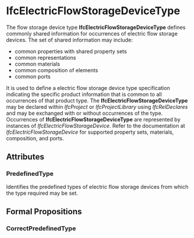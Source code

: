 # IfcElectricFlowStorageDeviceType

The flow storage device type **IfcElectricFlowStorageDeviceType** defines commonly shared information for occurrences of electric flow storage devices. The set of shared information may include:

* common properties with shared property sets
* common representations
* common materials
* common composition of elements
* common ports
<!-- end of short definition -->

It is used to define a electric flow storage device type specification indicating the specific product information that is common to all occurrences of that product type. The **IfcElectricFlowStorageDeviceType** may be declared within _IfcProject_ or _IfcProjectLibrary_ using _IfcRelDeclares_ and may be exchanged with or without occurrences of the type. Occurrences of **IfcElectricFlowStorageDeviceType** are represented by instances of _IfcElectricFlowStorageDevice_. Refer to the documentation at _IfcElectricFlowStorageDevice_ for supported property sets, materials, composition, and ports.

## Attributes

### PredefinedType
Identifies the predefined types of electric flow storage devices from which the type required may be set.

## Formal Propositions

### CorrectPredefinedType

